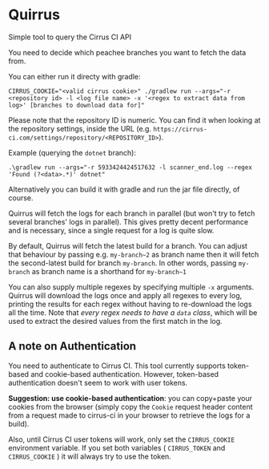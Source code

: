 # Quirrus
Simple tool to query the Cirrus CI API 

You need to decide which peachee branches you want to fetch the data from.

You can either run it directy with gradle:
```
CIRRUS_COOKIE="<valid cirrus cookie>" ./gradlew run --args="-r <repository id> -l <log file name> -x '<regex to extract data from log>' [branches to download data for]"
```

Please note that the repository ID is numeric. You can find it when looking at the repository settings, inside the URL (e.g. `https://cirrus-ci.com/settings/repository/<REPOSITORY_ID>`).

Example (querying the `dotnet` branch):
```
.\gradlew run --args="-r 5933424424517632 -l scanner_end.log --regex 'Found (?<data>.*)' dotnet"
```

Alternatively you can build it with gradle and run the jar file directly, of course.

Quirrus will fetch the logs for each branch in parallel (but won't try to fetch several branches' 
logs in parallel). This gives pretty decent performance and is necessary, since a single request 
for a log is quite slow.

By default, Quirrus will fetch the latest build for a branch. You can adjust that behaviour by passing e.g. `my-branch~2` as branch name then it will fetch the second-latest build for branch `my-branch`. In other words, passing `my-branch` as branch name is a shorthand for `my-branch~1`

You can also supply multiple regexes by specifying multiple `-x` arguments. Quirrus will download the logs once and apply all regexes to every log, printing the results for each regex without having to re-download the logs all the time. Note that *every regex needs to have a `data` class*, which will be used to extract the desired values from the first match in the log.

## A note on Authentication
You need to authenticate to Cirrus CI. This tool currently supports token-based and cookie-based authentication. However, token-based authentication doesn't seem to work with user tokens.

**Suggestion: use cookie-based authentication**: you can copy+paste your cookies from the browser (simply copy the `Cookie` request header content from a request made to cirrus-ci in your browser to retrieve the logs for a build).

Also, until Cirrus CI user tokens will work, only set the `CIRRUS_COOKIE` environment variable. If you set both variables ( `CIRRUS_TOKEN` and `CIRRUS_COOKIE` ) it will always try to use the token.
